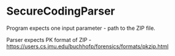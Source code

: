 # SecureCodingParser

Program expects one input parameter - path to the ZIP file.

Parser expects PK format of ZIP - https://users.cs.jmu.edu/buchhofp/forensics/formats/pkzip.html
